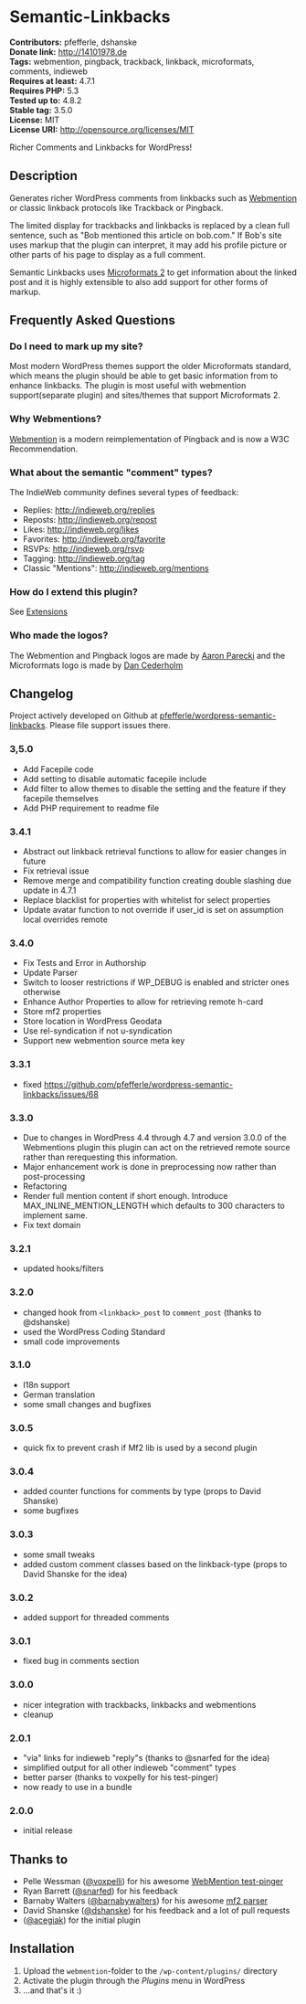 # Semantic-Linkbacks #
**Contributors:** pfefferle, dshanske  
**Donate link:** http://14101978.de  
**Tags:** webmention, pingback, trackback, linkback, microformats, comments, indieweb  
**Requires at least:** 4.7.1  
**Requires PHP:** 5.3  
**Tested up to:** 4.8.2  
**Stable tag:** 3.5.0  
**License:** MIT  
**License URI:** http://opensource.org/licenses/MIT  

Richer Comments and Linkbacks for WordPress!

## Description ##

Generates richer WordPress comments from linkbacks such as [Webmention](https://wordpress.org/plugins/webmention) or classic linkback protocols like Trackback or Pingback.

The limited display for trackbacks and linkbacks is replaced by a clean full sentence, such as "Bob mentioned this article on bob.com." If Bob's site uses markup that the plugin can interpret, it may add his profile picture or other parts of his page to display as a full comment.

Semantic Linkbacks uses [Microformats 2](http://microformats.org/wiki/microformats2) to get information about the linked post and it is highly extensible to also add support for other forms of markup.

## Frequently Asked Questions ##

### Do I need to mark up my site? ###

Most modern WordPress themes support the older Microformats standard, which means the plugin should be able to get basic information from
to enhance linkbacks. The plugin is most useful with webmention support(separate plugin) and sites/themes that support Microformats 2.

### Why Webmentions? ###

[Webmention](http://indiewebcamp.com/webmention) is a modern reimplementation of Pingback and is now a W3C Recommendation.

### What about the semantic "comment" types? ###

The IndieWeb community defines several types of feedback:

* Replies: <http://indieweb.org/replies>
* Reposts: <http://indieweb.org/repost>
* Likes: <http://indieweb.org/likes>
* Favorites: <http://indieweb.org/favorite>
* RSVPs: <http://indieweb.org/rsvp>
* Tagging: <http://indieweb.org/tag>
* Classic "Mentions": <http://indieweb.org/mentions>

### How do I extend this plugin? ###

See [Extensions](https://indieweb.org/Semantic_Linkbacks#Extensions)

### Who made the logos? ###

The Webmention and Pingback logos are made by [Aaron Parecki](http://aaronparecki.com) and the Microformats logo is made by [Dan Cederholm](http://simplebits.com/work/microformats/)

## Changelog ##

Project actively developed on Github at [pfefferle/wordpress-semantic-linkbacks](https://github.com/pfefferle/wordpress-semantic-linkbacks). Please file support issues there.

### 3,5.0 ###
* Add Facepile code
* Add setting to disable automatic facepile include
* Add filter to allow themes to disable the setting and the feature if they facepile themselves
* Add PHP requirement to readme file

### 3.4.1 ###
* Abstract out linkback retrieval functions to allow for easier changes in future
* Fix retrieval issue
* Remove merge and compatibility function creating double slashing due update in 4.7.1
* Replace blacklist for properties with whitelist for select properties
* Update avatar function to not override if user_id is set on assumption local overrides remote

### 3.4.0 ###

* Fix Tests and Error in Authorship
* Update Parser
* Switch to looser restrictions if WP_DEBUG is enabled and stricter ones otherwise
* Enhance Author Properties to allow for retrieving remote h-card
* Store mf2 properties
* Store location in WordPress Geodata
* Use rel-syndication if not u-syndication
* Support new webmention source meta key

### 3.3.1 ###

* fixed https://github.com/pfefferle/wordpress-semantic-linkbacks/issues/68

### 3.3.0 ###

* Due to changes in WordPress 4.4 through 4.7 and version 3.0.0 of the Webmentions plugin this plugin can act on the retrieved remote source
rather than rerequesting this information.
* Major enhancement work is done in preprocessing now rather than post-processing
* Refactoring
* Render full mention content if short enough. Introduce MAX_INLINE_MENTION_LENGTH which defaults to 300 characters to implement same.
* Fix text domain

### 3.2.1 ###

* updated hooks/filters

### 3.2.0 ###

* changed hook from `<linkback>_post` to `comment_post` (thanks to @dshanske)
* used the WordPress Coding Standard
* small code improvements

### 3.1.0 ###
* I18n support
* German translation
* some small changes and bugfixes

### 3.0.5 ###

* quick fix to prevent crash if Mf2 lib is used by a second plugin

### 3.0.4 ###

* added counter functions for comments by type (props to David Shanske)
* some bugfixes

### 3.0.3 ###

* some small tweaks
* added custom comment classes based on the linkback-type (props to David Shanske for the idea)

### 3.0.2 ###

* added support for threaded comments

### 3.0.1 ###

* fixed bug in comments section

### 3.0.0 ###

* nicer integration with trackbacks, linkbacks and webmentions
* cleanup

### 2.0.1 ###

* "via" links for indieweb "reply"s (thanks to @snarfed for the idea)
* simplified output for all other indieweb "comment" types
* better parser (thanks to voxpelly for his test-pinger)
* now ready to use in a bundle

### 2.0.0 ###

* initial release

## Thanks to ##

* Pelle Wessman ([@voxpelli](https://github.com/voxpelli)) for his awesome [WebMention test-pinger](https://github.com/voxpelli/node-webmention-testpinger)
* Ryan Barrett ([@snarfed](https://github.com/snarfed)) for his feedback
* Barnaby Walters ([@barnabywalters](https://github.com/barnabywalters)) for his awesome [mf2 parser](https://github.com/indieweb/php-mf2)
* David Shanske ([@dshanske](https://github.com/dshanske)) for his feedback and a lot of pull requests
* ([@acegiak](https://github.com/acegiak)) for the initial plugin

## Installation ##

1. Upload the `webmention`-folder to the `/wp-content/plugins/` directory
2. Activate the plugin through the *Plugins* menu in WordPress
3. ...and that's it :)
